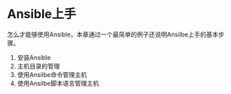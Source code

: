 # Ansible上手
怎么才能够使用Ansible，本章通过一个最简单的例子还说明Ansilbe上手的基本步骤。
1. 安装Ansible
2. 主机目录的管理
3. 使用Ansilbe命令管理主机
4. 使用Ansilbe脚本语言管理主机


